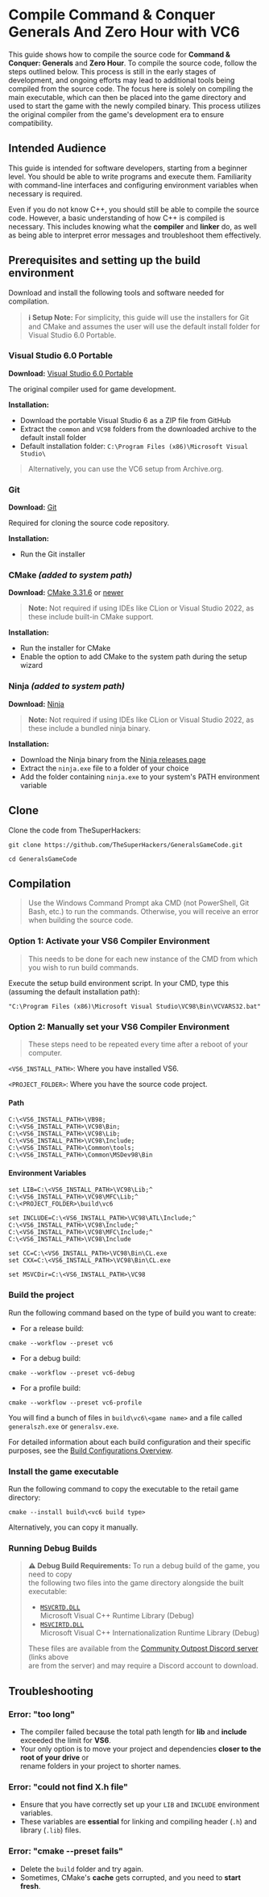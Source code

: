 # Compile Command & Conquer Generals And Zero Hour with VC6

This guide shows how to compile the source code for **Command & Conquer: Generals** and **Zero Hour**. To compile
the source code, follow the steps outlined below. This process is still in the early stages of development, and
ongoing efforts may lead to additional tools being compiled from the source code. The focus here is solely on
compiling the main executable, which can then be placed into the game directory and used to start the game with
the newly compiled binary. This process utilizes the original compiler from the game's development era to ensure
compatibility.

## Intended Audience

This guide is intended for software developers, starting from a beginner level. You should be able to
write programs and execute them. Familiarity with command-line interfaces and configuring environment
variables when necessary is required.

Even if you do not know C++, you should still be able to compile the source code. However, a basic
understanding of how C++ is compiled is necessary. This includes knowing what the **compiler** and
**linker** do, as well as being able to interpret error messages and troubleshoot them effectively.

## Prerequisites and setting up the build environment

Download and install the following tools and software needed for compilation.

> **ℹ️ Setup Note:** For simplicity, this guide will use the installers for Git and CMake and assumes the user will use the
default install folder for Visual Studio 6.0 Portable.

### Visual Studio 6.0 Portable

**Download:** [Visual Studio 6.0 Portable](https://github.com/itsmattkc/MSVC600)

The original compiler used for game development.

**Installation:**

- Download the portable Visual Studio 6 as a ZIP file from GitHub
- Extract the `common` and `VC98` folders from the downloaded archive to the default install folder
- Default installation folder: `C:\Program Files (x86)\Microsoft Visual Studio\`

> Alternatively, you can use the VC6 setup from Archive.org.

### Git

**Download:** [Git](https://git-scm.com/downloads)

Required for cloning the source code repository.

**Installation:**

- Run the Git installer

### CMake *(added to system path)*

**Download:** [CMake 3.31.6](https://github.com/Kitware/CMake/releases/download/v3.31.6/cmake-3.31.6-windows-x86_64.msi)
or [newer](https://cmake.org/download/#latest)

> **Note:** Not required if using IDEs like CLion or Visual Studio 2022, as these include built-in CMake support.

**Installation:**

- Run the installer for CMake
- Enable the option to add CMake to the system path during the setup wizard

### Ninja *(added to system path)*

**Download:** [Ninja](https://ninja-build.org/)

> **Note:** Not required if using IDEs like CLion or Visual Studio 2022, as these include a bundled ninja binary.

**Installation:**

- Download the Ninja binary from the [Ninja releases page](https://ninja-build.org/)
- Extract the `ninja.exe` file to a folder of your choice
- Add the folder containing `ninja.exe` to your system's PATH environment variable

## Clone

Clone the code from TheSuperHackers:

``` shell
git clone https://github.com/TheSuperHackers/GeneralsGameCode.git
```

``` shell
cd GeneralsGameCode
```

## Compilation

> Use the Windows Command Prompt aka CMD (not PowerShell, Git Bash, etc.) to run the commands.
Otherwise, you will receive an error when building the source code.

### Option 1: Activate your VS6 Compiler Environment

> This needs to be done for each new instance of the CMD from which you wish to run build commands.

Execute the setup build environment script. In your CMD, type this (assuming the default installation path):

``` shell
"C:\Program Files (x86)\Microsoft Visual Studio\VC98\Bin\VCVARS32.bat"
```

### Option 2: Manually set your VS6 Compiler Environment

> These steps need to be repeated every time after a reboot of your computer.

`<VS6_INSTALL_PATH>`: Where you have installed VS6.

`<PROJECT_FOLDER>`: Where you have the source code project.

#### Path

``` shell
C:\<VS6_INSTALL_PATH>\VB98;
C:\<VS6_INSTALL_PATH>\VC98\Bin;
C:\<VS6_INSTALL_PATH>\VC98\Lib;
C:\<VS6_INSTALL_PATH>\VC98\Include;
C:\<VS6_INSTALL_PATH>\Common\tools;
C:\<VS6_INSTALL_PATH>\Common\MSDev98\Bin
```

#### Environment Variables

``` shell
set LIB=C:\<VS6_INSTALL_PATH>\VC98\Lib;^
C:\<VS6_INSTALL_PATH>\VC98\MFC\Lib;^
C:\<PROJECT_FOLDER>\build\vc6

set INCLUDE=C:\<VS6_INSTALL_PATH>\VC98\ATL\Include;^
C:\<VS6_INSTALL_PATH>\VC98\Include;^
C:\<VS6_INSTALL_PATH>\VC98\MFC\Include;^
C:\<VS6_INSTALL_PATH>\VC98\Include

set CC=C:\<VS6_INSTALL_PATH>\VC98\Bin\CL.exe
set CXX=C:\<VS6_INSTALL_PATH>\VC98\Bin\CL.exe

set MSVCDir=C:\<VS6_INSTALL_PATH>\VC98
```

### Build the project

Run the following command based on the type of build you want to create:

- For a release build:

``` shell
cmake --workflow --preset vc6
```

- For a debug build:

``` shell
cmake --workflow --preset vc6-debug
```

- For a profile build:

``` shell
cmake --workflow --preset vc6-profile
```

You will find a bunch of files in `build\vc6\<game name>` and a file called `generalszh.exe` or `generalsv.exe`.

For detailed information about each build configuration and their specific purposes, see the [Build Configurations Overview](https://github.com/TheSuperHackers/GeneralsGameCode/wiki/build_configuration).

### Install the game executable

Run the following command to copy the executable to the retail game directory:

``` shell
cmake --install build\<vc6 build type>
```

Alternatively, you can copy it manually.

### Running Debug Builds

> **⚠️ Debug Build Requirements:** To run a debug build of the game, you need to copy  
> the following two files into the game directory alongside the built executable:
>
> - [`MSVCRTD.DLL`](https://discord.com/channels/951133504605917224/1344671543170564176/1357087699982352426)  
>   Microsoft Visual C++ Runtime Library (Debug)
> - [`MSVCIRTD.DLL`](https://discord.com/channels/951133504605917224/1344671543170564176/1357087699982352426)  
>   Microsoft Visual C++ Internationalization Runtime Library (Debug)
>
> These files are available from the [Community Outpost Discord server](https://discord.gg/WzxQDZersE) (links above  
> are from the server) and may require a Discord account to download.

## Troubleshooting

### Error: "too long"

- The compiler failed because the total path length for **lib** and **include** exceeded the limit for **VS6**.  
- Your only option is to move your project and dependencies **closer to the root of your drive** or  
  rename folders in your project to shorter names.

### Error: "could not find X.h file"

- Ensure that you have correctly set up your `LIB` and `INCLUDE` environment variables.
- These variables are **essential** for linking and compiling header (`.h`) and library (`.lib`) files.

### Error: "cmake --preset fails"

- Delete the `build` folder and try again.
- Sometimes, CMake's **cache** gets corrupted, and you need to **start fresh**.
